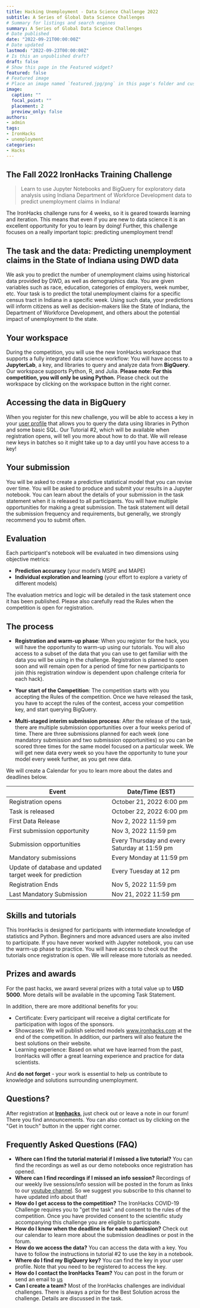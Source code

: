 ```yaml
---
title: Hacking Unemployment - Data Science Challenge 2022
subtitle: A Series of Global Data Science Challenges
# Summary for listings and search engines
summary: A Series of Global Data Science Challenges
# Date published
date: "2022-09-21T00:00:00Z"
# Date updated
lastmod: "2022-09-23T00:00:00Z"
# Is this an unpublished draft?
draft: false
# Show this page in the Featured widget?
featured: false
# Featured image
# Place an image named `featured.jpg/png` in this page's folder and customize its options here.
image:
  caption: ""
  focal_point: ""
  placement: 2
  preview_only: false
authors:
- admin
tags:
- IronHacks
- unemployment
categories:
- Hacks
---
```


## The Fall 2022 IronHacks Training Challenge

> Learn to use Jupyter Notebooks and BigQuery for exploratory data analysis using Indiana Department of Workforce Development data to predict unemployment claims in Indiana!


The IronHacks challenge runs for 4 weeks, so it is geared towards learning and iteration. This means that even if you are new to data science it is an excellent opportunity for you to learn by doing! Further, this challenge focuses on a really important topic: predicting unemployment trend! 

## The task and the data: Predicting unemployment claims in the State of Indiana using DWD data

We ask you to predict the number of unemployment claims using historical data provided by DWD, as well as demographics data.  You are given variables such as race, education, categories of employers, week number, etc. Your task is to predict the total unemployment claims for a specific census tract in Indiana in a specific week. Using such data, your predictions will inform citizens as well as decision-makers like the State of Indiana, the Department of Workforce Development, and others about the potential impact of unemployment to the state.

## Your workspace

During the competition, you will use the new IronHacks workspace that supports a fully integrated data science workflow: You will have access to a **JupyterLab**, a key, and libraries to query and analyze data from **BigQuery**. Our workspace supports Python, R, and Julia. **Please note: For this competition, you will only be using Python.**  Please check out the workspace by clicking on the workspace button in the right corner.  

## Accessing the data in BigQuery
When you register for this new challenge,  you will be able to access a key in your [user profile](https://ironhacks.com/profile) that allows you to query the data using libraries in Python and some basic SQL. Our Tutorial #2, which will be available when registration opens, will tell you more about how to do that. We will release new keys in batches so it might take up to a day until you have access to a key! 

## Your submission

You will be asked to create a predictive statistical model that you can revise over time. You will be asked to produce and submit your results in a Jupyter notebook.  You can learn about the details of your submission in the task statement when it is released to all participants. You will have multiple opportunities for making a great submission. The task statement will detail the submission frequency and requirements, but generally, we strongly recommend you to submit often. 

## Evaluation

Each participant's notebook will be evaluated  in two dimensions using objective metrics: 

* **Prediction accuracy** (your model’s MSPE and MAPE)
* **Individual exploration and learning** (your effort to explore a variety of different models) 

The evaluation metrics and logic will be detailed in the task statement once it has been published. Please also carefully read the Rules when the competition is open for registration. 

## The process

* **Registration and warm-up phase**: When you register for the hack, you will have the opportunity to warm-up using our tutorials. You will also access to a subset of the data that you can use to get familiar with the data you will be using in the challenge. Registration is planned to open soon and will remain open for a period of time for new participants to join (this registration window is dependent upon challenge criteria for each hack).

* **Your start of the Competition**: The competition starts with you accepting the Rules of the competition.  Once we have released the task, you have to accept the rules of the contest, access your competition key, and start querying BigQuery.
 
 * **Multi-staged interim submission process**: After the release of the task, there are multiple submission opportunities over a four weeks period of time.  There are three submissions planned for each week (one mandatory submission and two submission opportunities) so you can be scored three times for the same model focused on a particular week. We will get new data every week so you have the opportunity to tune your model every week further, as you get new data. 

We will create a Calendar for you to learn more about the dates and deadlines below.  

| **Event**                                    | **Date/Time (EST)**                   |
| -------------------------------------------- | -------------------------- |
| Registration opens                           | October 21, 2022 6:00 pm  |
| Task is released                             | October 22, 2022 6:00 pm  |
| First Data Release                           | Nov 2, 2022 11:59 pm |
| First submission opportunity | Nov 3, 2022 11:59 pm |
| Submission opportunities | Every Thursday and every Saturday at 11:59 pm |
| Mandatory submissions    | Every Monday at 11:59 pm | 
| Update of database and updated target week for prediction | Every Tuesday at 12 pm |
| Registration Ends | Nov 5, 2022 11:59 pm |
| Last Mandatory Submission               | Nov 21, 2022 11:59 pm |


## Skills and tutorials

This IronHacks is designed for participants with intermediate knowledge of statistics and Python. Beginners and more advanced users are also invited to participate. If you have never worked with Jupyter notebook, you can use the warm-up phase to practice. You will have access to check out the tutorials once registration is open. We will release more tutorials as needed. 

## Prizes and awards

For the past hacks, we award several prizes with a total value up to **USD 5000**. More details will be available in the upcoming Task Statement. 

In addition, there are more additional benefits for you: 

* Certificate: Every participant will receive a digital certificate for participation with logos of the sponsors.
* Showcases: We will publish selected models www.ironhacks.com at the end of the competition. In addition, our partners will also feature the best solutions on their website.
* Learning experience: Based on what we have learned from the past, IronHacks will offer a great learning experience and practice for data scientists.

And **do not forget** - your work is essential to help us contribute to knowledge and solutions surrounding unemployment. 

## Questions?

After registration at **[Ironhacks](URL "www.ironhacks.com")**, just check out or leave a note in our forum! There you find announcements. You can also contact us by clicking on the "Get in touch" button in the upper right corner. 


## Frequently Asked Questions (FAQ)

* **Where can I find  the tutorial material if I missed a live tutorial?**
You can find the recordings as well as our demo notebooks once registration has opened. 
* **Where can I find recordings if I missed an info session?**
Recordings of our weekly live sessions/info session will be posted in the forum as links to our [youtube channel](https://www.youtube.com/channel/UCBAB-PVEiB4YhHEDVW9WPWg). So we suggest you subscribe to this channel to have updated info about that!  
* **How do I get access to the competition?**
The IronHacks COVID-19 Challenge requires you to "get the task" and consent to the rules of the competition. Once you have provided consent to the scientific study accompanying this challenge you are eligible to participate. 
* **How do I know when the deadline is for each submission?**
Check out our calendar to learn more about the submission deadlines or post in the forum. 
* **How do we access the data?**
You can access the data with a key. You have to follow the instructions in tutorial #2 to use the key in a notebook.
* **Where do I find my BigQuery key?**
You can find the key in your user profile. Note that you need to be registered to access the key. 
* **How do I contact the IronHacks Team?**
You can post in the forum or send an email to [us](mailto:c562462b.groups.purdue.edu@amer.teams.ms)
* **Can I create a team?**
Most of the IronHacks challenges are individual challenges. There is always a prize for the Best Solution across the challenge. Details are discussed in the task. 

